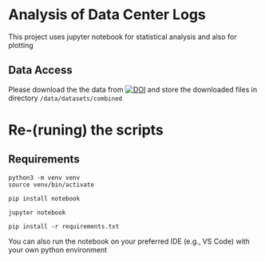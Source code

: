 # Analysis of Data Center Logs
This project uses jupyter notebook for statistical analysis and also for plotting

## Data Access

Please download the  the data from [![DOI](https://zenodo.org/badge/DOI/10.5281/zenodo.10069402.svg)](https://doi.org/10.5281/zenodo.10069402)
 and store the downloaded files   in directory `/data/datasets/combined`
 
 <!-- [`the dataset directory`](./data/datasets/combined).  -->


# Re-(runing) the  scripts

## Requirements
```shell
python3 -m venv venv
source venv/bin/activate

pip install notebook

jupyter notebook

pip install -r requirements.txt
```

You can also run the notebook on your preferred IDE (e.g., VS Code)  with your own python environment

<!-- ## Installation -->
<!-- 
## Sample script run
jupyter dataset1_analyis.ipynb  -->
